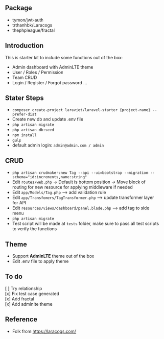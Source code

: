 ## Package

- tymon/jwt-auth
- trthanhbk/Laracogs
- thephpleague/fractal

## Introduction

This is starter kit to include some functions out of the box:  
- Admin dashboard with AdminLTE theme  
- User / Roles / Permission  
- Team CRUD
- Login / Register / Forgot password ...

## Stater Steps

- `composer create-project laraviet/laravel-starter {project-name} --prefer-dist`
- Create new db and update .env file
- `php artisan migrate`
- `php artisan db:seed`
- `npm install`
- `gulp`
- default admin login: `admin@admin.com / admin`

## CRUD

- `php artisan crudmaker:new Tag --api --ui=bootstrap --migration --schema="id:increments,name:string" `
- Edit `routes/web.php` -> Default is bottom position -> Move block of routing for new resource for applying middleware if needed
- Edit `app/Models/Tag.php` —> add validation rule
- Edit `app/Transfomers/TagTransformer.php` —> update transformer layer for API
- Edit `resources/views/dashboard/panel.blade.php` —> add tag to side menu
- `php artisan migrate`
- Test script will be made at `tests` folder, make sure to pass all test scripts to verify the functions

## Theme

- Support **AdminLTE** theme out of the box
- Edit .env file to apply theme

## To do

[ ] Try relationship  
[x] Fix test case generated  
[x] Add fractal  
[x] Add adminlte theme

## Reference

- Folk from <https://laracogs.com/>
